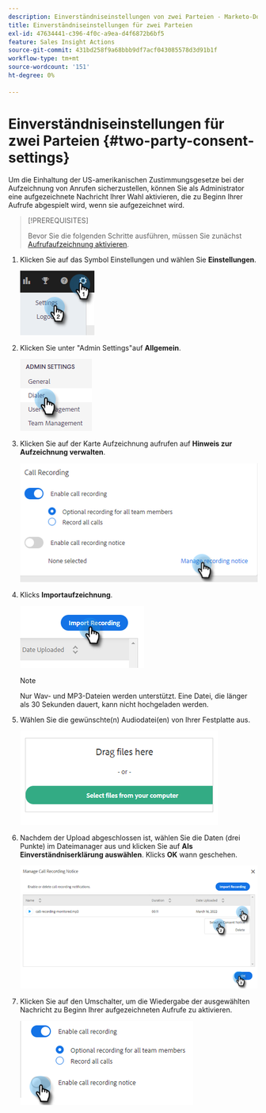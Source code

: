 ```yaml
---
description: Einverständniseinstellungen von zwei Parteien - Marketo-Dokumente - Produktdokumentation
title: Einverständniseinstellungen für zwei Parteien
exl-id: 47634441-c396-4f0c-a9ea-d4f6872b6bf5
feature: Sales Insight Actions
source-git-commit: 431bd258f9a68bbb9df7acf043085578d3d91b1f
workflow-type: tm+mt
source-wordcount: '151'
ht-degree: 0%

---
```


# Einverständniseinstellungen für zwei Parteien {#two-party-consent-settings}

Um die Einhaltung der US-amerikanischen Zustimmungsgesetze bei der Aufzeichnung von Anrufen sicherzustellen, können Sie als Administrator eine aufgezeichnete Nachricht Ihrer Wahl aktivieren, die zu Beginn Ihrer Aufrufe abgespielt wird, wenn sie aufgezeichnet wird.

>[!PREREQUISITES]
>
>Bevor Sie die folgenden Schritte ausführen, müssen Sie zunächst [Aufrufaufzeichnung aktivieren](/help/marketo/product-docs/marketo-sales-insight/actions/phone/enable-call-recording.md).

1. Klicken Sie auf das Symbol Einstellungen und wählen Sie **Einstellungen**.

   ![](assets/two-party-consent-settings-1.png)

1. Klicken Sie unter &quot;Admin Settings&quot;auf **Allgemein**.

   ![](assets/two-party-consent-settings-2.png)

1. Klicken Sie auf der Karte Aufzeichnung aufrufen auf **Hinweis zur Aufzeichnung verwalten**.

   ![](assets/two-party-consent-settings-3.png)

1. Klicks **Importaufzeichnung**.

   ![](assets/two-party-consent-settings-4.png)

   >[!NOTE]
   >
   >Nur Wav- und MP3-Dateien werden unterstützt. Eine Datei, die länger als 30 Sekunden dauert, kann nicht hochgeladen werden.

1. Wählen Sie die gewünschte(n) Audiodatei(en) von Ihrer Festplatte aus.

   ![](assets/two-party-consent-settings-5.png)

1. Nachdem der Upload abgeschlossen ist, wählen Sie die Daten (drei Punkte) im Dateimanager aus und klicken Sie auf **Als Einverständniserklärung auswählen**. Klicks **OK** wann geschehen.

   ![](assets/two-party-consent-settings-6.png)

1. Klicken Sie auf den Umschalter, um die Wiedergabe der ausgewählten Nachricht zu Beginn Ihrer aufgezeichneten Aufrufe zu aktivieren.

   ![](assets/two-party-consent-settings-7.png)
